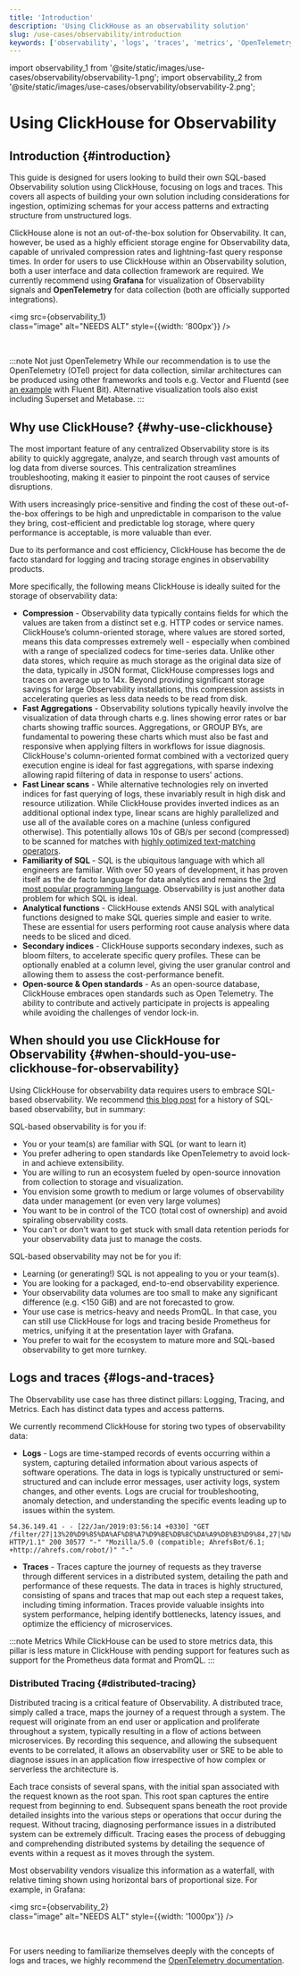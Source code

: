 ```yaml
---
title: 'Introduction'
description: 'Using ClickHouse as an observability solution'
slug: /use-cases/observability/introduction
keywords: ['observability', 'logs', 'traces', 'metrics', 'OpenTelemetry', 'Grafana', 'OTel']
---
```


import observability_1 from '@site/static/images/use-cases/observability/observability-1.png';
import observability_2 from '@site/static/images/use-cases/observability/observability-2.png';

# Using ClickHouse for Observability

## Introduction {#introduction}

This guide is designed for users looking to build their own SQL-based Observability solution using ClickHouse, focusing on logs and traces. This covers all aspects of building your own solution including considerations for ingestion, optimizing schemas for your access patterns and extracting structure from unstructured logs. 

ClickHouse alone is not an out-of-the-box solution for Observability. It can, however, be used as a highly efficient storage engine for Observability data, capable of unrivaled compression rates and lightning-fast query response times. In order for users to use ClickHouse within an Observability solution, both a user interface and data collection framework are required. We currently recommend using **Grafana** for visualization of Observability signals and **OpenTelemetry** for data collection (both are officially supported integrations).

<img src={observability_1}    
  class="image"
  alt="NEEDS ALT"
  style={{width: '800px'}} />

<br />

:::note Not just OpenTelemetry
While our recommendation is to use the OpenTelemetry (OTel) project for data collection, similar architectures can be produced using other frameworks and tools e.g. Vector and Fluentd (see [an example](https://clickhouse.com/blog/kubernetes-logs-to-clickhouse-fluent-bit) with Fluent Bit). Alternative visualization tools also exist including Superset and Metabase.
:::

## Why use ClickHouse? {#why-use-clickhouse}

The most important feature of any centralized Observability store is its ability to quickly aggregate, analyze, and search through vast amounts of log data from diverse sources. This centralization streamlines troubleshooting, making it easier to pinpoint the root causes of service disruptions.

With users increasingly price-sensitive and finding the cost of these out-of-the-box offerings to be high and unpredictable in comparison to the value they bring, cost-efficient and predictable log storage, where query performance is acceptable, is more valuable than ever.

Due to its performance and cost efficiency, ClickHouse has become the de facto standard for logging and tracing storage engines in observability products.

More specifically, the following means ClickHouse is ideally suited for the storage of observability data:

- **Compression** - Observability data typically contains fields for which the values are taken from a distinct set e.g. HTTP codes or service names. ClickHouse’s column-oriented storage, where values are stored sorted, means this data compresses extremely well - especially when combined with a range of specialized codecs for time-series data. Unlike other data stores, which require as much storage as the original data size of the data, typically in JSON format, ClickHouse compresses logs and traces on average up to 14x. Beyond providing significant storage savings for large Observability installations, this compression assists in accelerating queries as less data needs to be read from disk.
- **Fast Aggregations** - Observability solutions typically heavily involve the visualization of data through charts e.g. lines showing error rates or bar charts showing traffic sources. Aggregations, or GROUP BYs, are fundamental to powering these charts which must also be fast and responsive when applying filters in workflows for issue diagnosis. ClickHouse's column-oriented format combined with a vectorized query execution engine is ideal for fast aggregations, with sparse indexing allowing rapid filtering of data in response to users' actions.
- **Fast Linear scans** - While alternative technologies rely on inverted indices for fast querying of logs, these invariably result in high disk and resource utilization. While ClickHouse provides inverted indices as an additional optional index type, linear scans are highly parallelized and use all of the available cores on a machine (unless configured otherwise). This potentially allows 10s of GB/s per second (compressed) to be scanned for matches with [highly optimized text-matching operators](/sql-reference/functions/string-search-functions).
- **Familiarity of SQL** - SQL is the ubiquitous language with which all engineers are familiar. With over 50 years of development, it has proven itself as the de facto language for data analytics and remains the [3rd most popular programming language](https://clickhouse.com/blog/the-state-of-sql-based-observability#lingua-franca). Observability is just another data problem for which SQL is ideal.
- **Analytical functions** - ClickHouse extends ANSI SQL with analytical functions designed to make SQL queries simple and easier to write. These are essential for users performing root cause analysis where data needs to be sliced and diced.
- **Secondary indices** -  ClickHouse supports secondary indexes, such as bloom filters, to accelerate specific query profiles. These can be optionally enabled at a column level, giving the user granular control and allowing them to assess the cost-performance benefit.
- **Open-source & Open standards** - As an open-source database, ClickHouse embraces open standards such as Open Telemetry. The ability to contribute and actively participate in projects is appealing while avoiding the challenges of vendor lock-in.

## When should you use ClickHouse for Observability {#when-should-you-use-clickhouse-for-observability}

Using ClickHouse for observability data requires users to embrace SQL-based observability. We recommend [this blog post](https://clickhouse.com/blog/the-state-of-sql-based-observability) for a history of SQL-based observability, but in summary:

SQL-based observability is for you if:

- You or your team(s) are familiar with SQL (or want to learn it)
- You prefer adhering to open standards like OpenTelemetry to avoid lock-in and achieve extensibility.
- You are willing to run an ecosystem fueled by open-source innovation from collection to storage and visualization.
- You envision some growth to medium or large volumes of observability data under management (or even very large volumes)
- You want to be in control of the TCO (total cost of ownership) and avoid spiraling observability costs.
- You can't or don't want to get stuck with small data retention periods for your observability data just to manage the costs.

SQL-based observability may not be for you if:

- Learning (or generating!) SQL is not appealing to you or your team(s).
- You are looking for a packaged, end-to-end observability experience.
- Your observability data volumes are too small to make any significant difference (e.g. &lt;150 GiB) and are not forecasted to grow.
- Your use case is metrics-heavy and needs PromQL. In that case, you can still use ClickHouse for logs and tracing beside Prometheus for metrics, unifying it at the presentation layer with Grafana.
- You prefer to wait for the ecosystem to mature more and SQL-based observability to get more turnkey.

## Logs and traces {#logs-and-traces}

The Observability use case has three distinct pillars: Logging, Tracing, and Metrics. Each has distinct data types and access patterns.

We currently recommend ClickHouse for storing two types of observability data:

- **Logs** - Logs are time-stamped records of events occurring within a system, capturing detailed information about various aspects of software operations. The data in logs is typically unstructured or semi-structured and can include error messages, user activity logs, system changes, and other events. Logs are crucial for troubleshooting, anomaly detection, and understanding the specific events leading up to issues within the system.

```response
54.36.149.41 - - [22/Jan/2019:03:56:14 +0330] "GET
/filter/27|13%20%D9%85%DA%AF%D8%A7%D9%BE%DB%8C%DA%A9%D8%B3%D9%84,27|%DA%A9%D9%85%D8%AA%D8%B1%20%D8%A7%D8%B2%205%20%D9%85%DA%AF%D8%A7%D9%BE%DB%8C%DA%A9%D8%B3%D9%84,p53 HTTP/1.1" 200 30577 "-" "Mozilla/5.0 (compatible; AhrefsBot/6.1; +http://ahrefs.com/robot/)" "-"
```

- **Traces** - Traces capture the journey of requests as they traverse through different services in a distributed system, detailing the path and performance of these requests. The data in traces is highly structured, consisting of spans and traces that map out each step a request takes, including timing information. Traces provide valuable insights into system performance, helping identify bottlenecks, latency issues, and optimize the efficiency of microservices.

:::note Metrics
While ClickHouse can be used to store metrics data, this pillar is less mature in ClickHouse with pending support for features such as support for the Prometheus data format and PromQL.
:::

### Distributed Tracing {#distributed-tracing}

Distributed tracing is a critical feature of Observability. A distributed trace, simply called a trace, maps the journey of a request through a system. The request will originate from an end user or application and proliferate throughout a system, typically resulting in a flow of actions between microservices. By recording this sequence, and allowing the subsequent events to be correlated, it allows an observability user or SRE to be able to diagnose issues in an application flow irrespective of how complex or serverless the architecture is.

Each trace consists of several spans, with the initial span associated with the request known as the root span. This root span captures the entire request from beginning to end. Subsequent spans beneath the root provide detailed insights into the various steps or operations that occur during the request. Without tracing, diagnosing performance issues in a distributed system can be extremely difficult. Tracing eases the process of debugging and comprehending distributed systems by detailing the sequence of events within a request as it moves through the system.

Most observability vendors visualize this information as a waterfall, with relative timing shown using horizontal bars of proportional size. For example, in Grafana:

<img src={observability_2}    
  class="image"
  alt="NEEDS ALT"
  style={{width: '1000px'}} />

<br />

For users needing to familiarize themselves deeply with the concepts of logs and traces, we highly recommend the [OpenTelemetry documentation](https://opentelemetry.io/docs/concepts/).
